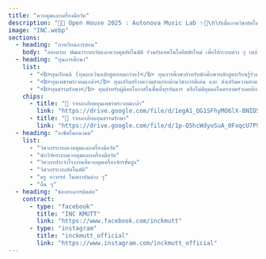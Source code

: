 ```yaml
---
title: "ควบคุมและเครื่องมือวัด"
description: "🎤✨ Open House 2025 : Autonova Music Lab ✨🎤\n\nเมื่อภาควิชาอัตโนมัติกลายเป็น “วงดนตรี”\nทุกฐานการเรียนรู้ คือ “เวิร์กช็อปการซ้อมเพลง”\nและทุกน้อง ๆ คือ “นักดนตรีฝึกหัด” ที่จะมาร่วมบรรเลงบทเพลงแห่งระบบอัตโนมัติ\nนี่คือเวทีที่ผสมผสานเสียงดนตรีเข้ากับโลกแห่งนวัตกรรมและระบบอัตโนมัติ 🎶"
image: "INC.webp"
sections:
  - heading: "การเรียนการสอน"
    body: "ออกแบบ พัฒนาระบบวัดและควบคุมอัตโนมัติ ร่วมกับเทคโนโลยีสมัยใหม่ เพื่อให้ระบบต่าง ๆ เหล่านี้สามารถทำงานได้ด้วยตัวเอง หรือพึ่งพามนุษย์น้อยที่สุด เช่น ปัญญาประดิษฐ์และการจัดการข้อมูล หุ่นยนต์ cyber-physical systems และ system integration เพื่อนำมาใช้แก้ไขปัญหาให้แก่ ภาคอุตสาหกรรมและสังคม"
  - heading: "ทุนการศึกษา"
    list:
      - "<b>ทุนเรียนดี (ทุนยกเว้นหลักสูตรเหมาจ่าย)</b> ทุนการศึกษาสำหรับนักศึกษาหลักสูตรเรียนรู้ร่วมการทำงาน (สหกิจศึกษา) และหลักสูตรหลักสูตรวิศวกรรมอัตโนมัติ (หลักสูตรนานาชาติ) ที่มีผลการเรียนดีเป็น 10% แรกของห้อง โดยมีเงื่อนไข นักศึกษาจะต้องมีเกรดเฉลี่ยไม่ต่ำกว่า 3.00 โดยทุนการศึกษาละ 25,000 บาท ต่อภาคการศึกษา ไม่มีการข้อผูกมัดและไม่ใช่ทุนต่อเนื่อง"
      - "<b>ทุนเพชรพระจอมเกล้า</b> ทุนเสริมสร้างความสามารถด้านวิชาการดีเด่น และ ส่งเสริมความสามารถเฉพาะด้าน แบ่งออกเป็น 4 ด้าน ได้แก่ ด้านกีฬา ด้านศิลปวัฒนธรรม ด้านความเป็นผู้นำ ด้านความคิดสร้างสรรค์และนวัตกรรม โดยจะได้รับ ค่าเล่าเรียนตามหลักสูตร ค่าอุปกรณ์แรกเข้าเหมาจ่าย 30,000 บาท ค่าครองชีพรายเดือน 4,000 บาท/เดือน"
      - "<b>ทุนธรรมรักษา</b> ทุนสำหรับผู้ด้อยโอกาสในพื้นที่ทุรกันดาร หรือไม่มีบุคคลในครอบครัวเคยศึกษาในระดับอุดมศึกษา โดยต้องพร้อมและยินดีที่จะช่วยเหลือ และสนับสนุนกิจกรรมของมหาวิทยาลัย ต้องเข้าร่วมและปฏิบัติกิจกรรมตามที่มหาวิทยาลัยกำหนด ต้องปฏิบัติกิจกรรมจิตอาสา อย่างน้อย 1 กิจกรรมในแต่ละภาคการศึกษา โดยจะได้รับ ค่าเล่าเรียนตามหลักสูตร ค่าอุปกรณ์การศึกษาเหมาจ่ายปีละ 10,000 บาท ค่าที่พักเดือนละ 1,500 บาท และค่าครองชีพรายเดือน 4,000 บาท/เดือน และมีสิทธิ์ได้พักหอพักใน มจธ."
    chips:
      - title: "📄 รายละเอียดทุนเพชรพระจอมเกล้า"
        link: "https://drive.google.com/file/d/1egA1_QG1SFhyMO6lX-BNID5oK5tFkDkN/view?usp=sharing"
      - title: "📄 รายละเอียดทุนธรรมรักษา"
        link: "https://drive.google.com/file/d/1p-Q5hcWdyoSuA_0FxqcU7P9isiCcdSy3/view?usp=sharing"
  - heading: "อาชีพในอนาคต"
    list:
      - "วิศวกรระบบควบคุมและเครื่องมือวัด"
      - "นักวิจัยระบบควบคุมและเครื่องมือวัด"
      - "วิศวกรประจำโรงงานที่ควบคุมเครื่องจักรขั้นสูง"
      - "วิศวกรระบบอัตโนมัติ"
      - "ครู อาจารย์ ในสถาบันต่าง ๆ"
      - "อื่น ๆ"
  - heading: "ช่องทางการติดต่อ"
    contract:
      - type: "facebook"
        title: "INC KMUTT"
        link: "https://www.facebook.com/inckmutt"
      - type: "instagram"
        title: "inckmutt_official"
        link: "https://www.instagram.com/inckmutt_official"
---
```

